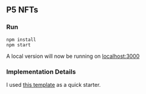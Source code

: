 ## P5 NFTs

### Run

```
npm install
npm start
```

A local version will now be running on [localhost:3000](http://localhost:3000)

### Implementation Details

I used [this template](https://github.com/Gaweph/p5-typescript-starter) as a quick starter.